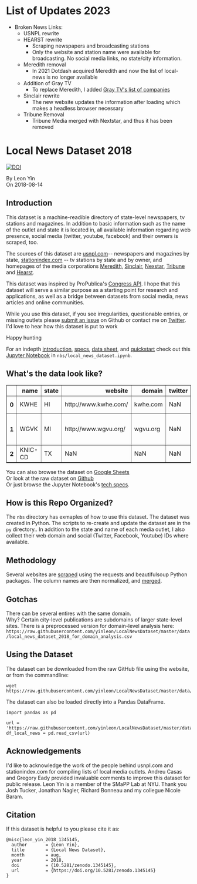 # List of Updates 2023
  - Broken News Links:
    - USNPL rewrite
    - HEARST rewrite
      - Scraping newspapers and broadcasting stations
      - Only the website and station name were available for broadcasting. No social media links, no state/city information.
    - Meredith removal
      - In 2021 Dotdash acquired Meredith and now the list of local-news is no longer available
    - Addition of Gray TV
      - To replace Meredith, I added [Gray TV's list of companies](https://gray.tv/companies)
    - Sinclair rewrite
      - The new website updates the information after loading which makes a headless browser necessary
    - Tribune Removal
      - Tribune Media merged with Nextstar, and thus it has been removed


# Local News Dataset 2018
[![DOI](https://zenodo.org/badge/DOI/10.5281/zenodo.1345145.svg)](https://doi.org/10.5281/zenodo.1345145)

By Leon Yin<br>
On 2018-08-14

## Introduction
This dataset is a machine-readible directory of state-level newspapers, tv stations and magazines. In addition to basic information such as the name of the outlet and state it is located in, all available information regarding web presence, social media (twitter, youtube, facebook) and their owners is scraped, too.

The sources of this dataset are [usnpl.com](https://www.usnpl.com)-- newspapers and magazines by state, [stationindex.com](https://www.stationindex.com) -- tv stations by state and by owner, and homepages of the media corporations [Meredith](http://www.meredith.com/local-media/broadcast-and-digital), [Sinclair](http://sbgi.net/tv-channels/), [Nexstar](https://www.nexstar.tv/stations/), [Tribune](http://www.tribunemedia.com/our-brands/) and [Hearst](https://www.hearst.com/newspapers).

This dataset was inspired by ProPublica's [Congress API](https://projects.propublica.org/api-docs/congress-api/). I hope that this dataset will serve a similar purpose as a starting point for research and applications, as well as a bridge between datasets from social media, news articles and online communities.

While you use this dataset, if you see irregularities, questionable entries, or missing outlets please [submit an issue](https://github.com/yinleon/LocalNewsDataset/issues/new) on Github or contact me on [Twitter](https://twitter.com/LeonYin). I'd love to hear how this dataset is put to work 

Happy hunting

For an indepth [introduction](https://nbviewer.jupyter.org/github/yinleon/LocalNewsDataset/blob/master/nbs/local_news_dataset.ipynb?flush_cache=true#intro), [specs](https://nbviewer.jupyter.org/github/yinleon/LocalNewsDataset/blob/master/nbs/local_news_dataset.ipynb?flush_cache=true#specs), [data sheet](https://nbviewer.jupyter.org/github/yinleon/LocalNewsDataset/blob/master/nbs/local_news_dataset.ipynb?flush_cache=true#datasheet), and [quickstart](https://nbviewer.jupyter.org/github/yinleon/LocalNewsDataset/blob/master/nbs/local_news_dataset.ipynb?flush_cache=true#use) check out this [Jupyter Notebook](https://nbviewer.jupyter.org/github/yinleon/LocalNewsDataset/blob/master/nbs/local_news_dataset.ipynb?flush_cache=true#datasheet) in `nbs/local_news_dataset.ipynb`.


## What's the data look like?
<table border="1" class="dataframe">
  <thead>
    <tr style="text-align: right;">
      <th></th>
      <th>name</th>
      <th>state</th>
      <th>website</th>
      <th>domain</th>
      <th>twitter</th>
      <th>youtube</th>
      <th>facebook</th>
      <th>owner</th>
      <th>medium</th>
      <th>source</th>
      <th>collection_date</th>
    </tr>
  </thead>
  <tbody>
    <tr>
      <th>0</th>
      <td>KWHE</td>
      <td>HI</td>
      <td>http://www.kwhe.com/</td>
      <td>kwhe.com</td>
      <td>NaN</td>
      <td>NaN</td>
      <td>NaN</td>
      <td>LeSea</td>
      <td>TV station</td>
      <td>stationindex</td>
      <td>2018-08-02 14:55:24.612585</td>
    </tr>
    <tr>
      <th>1</th>
      <td>WGVK</td>
      <td>MI</td>
      <td>http://www.wgvu.org/</td>
      <td>wgvu.org</td>
      <td>NaN</td>
      <td>NaN</td>
      <td>NaN</td>
      <td>Grand Valley State University</td>
      <td>TV station</td>
      <td>stationindex</td>
      <td>2018-08-02 14:55:24.612585</td>
    </tr>
    <tr>
      <th>2</th>
      <td>KNIC-CD</td>
      <td>TX</td>
      <td>NaN</td>
      <td>NaN</td>
      <td>NaN</td>
      <td>NaN</td>
      <td>NaN</td>
      <td>Univision</td>
      <td>TV station</td>
      <td>stationindex</td>
      <td>2018-08-02 14:55:24.612585</td>
    </tr>
  </tbody>
</table>

You can also browse the dataset on [Google Sheets](https://docs.google.com/spreadsheets/d/1f3PjT2A7-qY0SHcDW30Bc_FXYC_7RxnZfCKyXpoWeuY/edit?usp=sharing)<br>
Or look at the raw dataset on [Github](https://github.com/yinleon/LocalNewsDataset/blob/master/data/local_news_dataset_2018.csv)<br>
Or just browse the Jupyter Notebook's [tech specs](https://nbviewer.jupyter.org/github/yinleon/LocalNewsDataset/blob/master/nbs/local_news_dataset.ipynb?flush_cache=true#local_news_dataset_2018).


## How is this Repo Organized?
The `nbs` directory has exmaples of how to use this dataset. The dataset was created in Python. The scripts to re-create and update the dataset are in the `py` directory..
In addition to the state and name of each media outlet, I also collect their web domain and social (Twitter, Facebook, Youtube) IDs where available.

## Methodology
Several websites are [scraped](https://github.com/yinleon/LocalNewsDataset/blob/master/py/download_data.py) using the requests and beautifulsoup Python packages. The column names are then normalized, and [merged](https://github.com/yinleon/LocalNewsDataset/blob/master/py/merge.py).

## Gotchas
There can be several entires with the same domain.<br>
Why? Certain city-level publications are subdomains of larger state-level sites.
There is a preprocessed version for domain-level analysis here: `https://raw.githubusercontent.com/yinleon/LocalNewsDataset/master/data/local_news_dataset_2018_for_domain_analysis.csv`

## Using the Dataset
The dataset can be downloaded from the raw GitHub file using the website, or from the commandline:
```
wget https://raw.githubusercontent.com/yinleon/LocalNewsDataset/master/data/local_news_dataset_2018.csv
```
The dataset can also be loaded directly into a Pandas DataFrame.
```
import pandas as pd

url = 'https://raw.githubusercontent.com/yinleon/LocalNewsDataset/master/data/local_news_dataset_2018.csv'
df_local_news = pd.read_csv(url)
```

## Acknowledgements
I'd like to acknowledge the work of the people behind usnpl.com and stationindex.com for compiling lists of local media outlets. Andreu Casas and Gregory Eady provided invaluable comments to improve this dataset for public release.  Leon Yin is a member of the SMaPP Lab at NYU. Thank you Josh Tucker, Jonathan Nagler, Richard Bonneau and my collegue Nicole Baram.

## Citation
If this dataset is helpful to you please cite it as:
```
@misc{leon_yin_2018_1345145,
  author       = {Leon Yin},
  title        = {Local News Dataset},
  month        = aug,
  year         = 2018,
  doi          = {10.5281/zenodo.1345145},
  url          = {https://doi.org/10.5281/zenodo.1345145}
}

```
